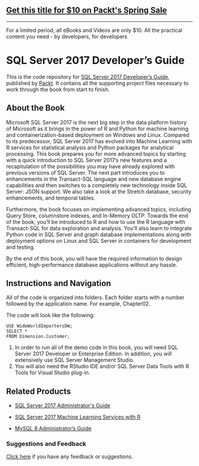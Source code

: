 ## [Get this title for $10 on Packt's Spring Sale](https://www.packt.com/B08539?utm_source=github&utm_medium=packt-github-repo&utm_campaign=spring_10_dollar_2022)
-----
For a limited period, all eBooks and Videos are only $10. All the practical content you need \- by developers, for developers

# SQL Server 2017 Developer’s Guide
This is the code repository for [SQL Server 2017 Developer’s Guide](https://www.packtpub.com/big-data-and-business-intelligence/sql-server-2017-developer’s-guide?utm_source=github&utm_medium=repository&utm_campaign=9781788476195), published by [Packt](https://www.packtpub.com/?utm_source=github). It contains all the supporting project files necessary to work through the book from start to finish.
## About the Book
Microsoft SQL Server 2017 is the next big step in the data platform history of Microsoft as it brings in the power of R and Python for machine learning and containerization-based deployment on Windows and Linux. Compared to its predecessor, SQL Server 2017 has evolved into Machine Learning with R services for statistical analysis and Python packages for analytical processing. This book prepares you for more advanced topics by starting with a quick introduction to SQL Server 2017’s new features and a recapitulation of the possibilities you may have already explored with previous versions of SQL Server. The next part introduces you to enhancements in the Transact-SQL language and new database engine capabilities and then switches to a completely new technology inside SQL Server: JSON support. We also take a look at the Stretch database, security enhancements, and temporal tables.

Furthermore, the book focuses on implementing advanced topics, including Query Store, columnstore indexes, and In-Memory OLTP. Towards the end of the book, you’ll be introduced to R and how to use the R language with Transact-SQL for data exploration and analysis. You’ll also learn to integrate Python code in SQL Server and graph database implementations along with deployment options on Linux and SQL Server in containers for development and testing.

By the end of this book, you will have the required information to design efficient, high-performance database applications without any hassle.
## Instructions and Navigation
All of the code is organized into folders. Each folder starts with a number followed by the application name. For example, Chapter02.



The code will look like the following:
```
USE WideWorldImportersDW;
SELECT *
FROM Dimension.Customer;
```

1. In order to run all of the demo code in this book, you will need SQL Server 2017 Developer or Enterprise Edition. In addition, you will extensively use SQL Server Management Studio.
2. You will also need the RStudio IDE and/or SQL Server Data Tools with R Tools for Visual Studio plug-in.

## Related Products
* [SQL Server 2017 Administrator's Guide](https://www.packtpub.com/big-data-and-business-intelligence/sql-server-2017-administrators-guide?utm_source=github&utm_medium=repository&utm_campaign=9781786462541)

* [SQL Server 2017 Machine Learning Services with R](https://www.packtpub.com/big-data-and-business-intelligence/sql-server-2017-machine-learning-services-r?utm_source=github&utm_medium=repository&utm_campaign=9781787283572)

* [MySQL 8 Administrator’s Guide](https://www.packtpub.com/big-data-and-business-intelligence/mysql-8-administrator’s-guide?utm_source=github&utm_medium=repository&utm_campaign=9781788395199)

### Suggestions and Feedback
[Click here](https://docs.google.com/forms/d/e/1FAIpQLSe5qwunkGf6PUvzPirPDtuy1Du5Rlzew23UBp2S-P3wB-GcwQ/viewform) if you have any feedback or suggestions.
